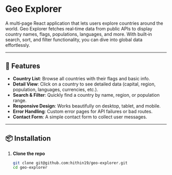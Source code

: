 # Geo Explorer

A multi‑page React application that lets users explore countries around the world. Geo Explorer fetches real‑time data from public APIs to display country names, flags, populations, languages, and more. With built‑in search, sort, and filter functionality, you can dive into global data effortlessly.

---

## 🚀 Features

- **Country List**: Browse all countries with their flags and basic info.  
- **Detail View**: Click on a country to see detailed data (capital, region, population, languages, currencies, etc.).  
- **Search & Filter**: Quickly find a country by name, region, or population range.  
- **Responsive Design**: Works beautifully on desktop, tablet, and mobile.  
- **Error Handling**: Custom error pages for API failures or bad routes.  
- **Contact Form**: A simple contact form to collect user messages.  

---

## 📦 Installation

1. **Clone the repo**  
   ```bash
   git clone git@github.com:hithin19/geo-explorer.git
   cd geo-explorer
